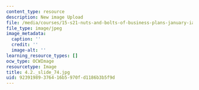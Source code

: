 ```yaml
---
content_type: resource
description: New image Upload
file: /media/courses/15-s21-nuts-and-bolts-of-business-plans-january-iap-2014/92391989376416b5970fd1186b3b5f9d_4.2._slide_74.jpg
file_type: image/jpeg
image_metadata:
  caption: ''
  credit: ''
  image-alt: ''
learning_resource_types: []
ocw_type: OCWImage
resourcetype: Image
title: 4.2._slide_74.jpg
uid: 92391989-3764-16b5-970f-d1186b3b5f9d
---
```

